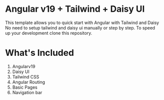 # Angular v19 + Tailwind + Daisy UI
This template allows you to quick start with Angular with Tailwind and Daisy
No need to setup tailwind and daisy ui manually or step by step. To speed up your development 
clone this repository.


# What's Included 
1. Angularv19 
2. Daisy UI
3. Tailwind CSS
4. Angular Routing
5. Basic Pages 
6. Navigation bar


 


 